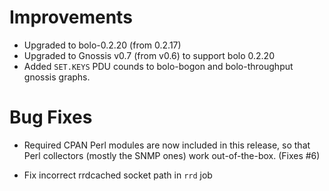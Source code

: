 # Improvements

- Upgraded to bolo-0.2.20 (from 0.2.17)
- Upgraded to Gnossis v0.7 (from v0.6) to support bolo 0.2.20
- Added `SET.KEYS` PDU counds to bolo-bogon and bolo-throughput
  gnossis graphs.

# Bug Fixes

- Required CPAN Perl modules are now included in this release, so
  that Perl collectors (mostly the SNMP ones) work out-of-the-box.
  (Fixes #6)

- Fix incorrect rrdcached socket path in `rrd` job
